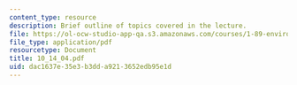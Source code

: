```yaml
---
content_type: resource
description: Brief outline of topics covered in the lecture.
file: https://ol-ocw-studio-app-qa.s3.amazonaws.com/courses/1-89-environmental-microbiology-fall-2004/dac1637e35e3b3dda9213652edb95e1d_10_14_04.pdf
file_type: application/pdf
resourcetype: Document
title: 10_14_04.pdf
uid: dac1637e-35e3-b3dd-a921-3652edb95e1d
---
```


